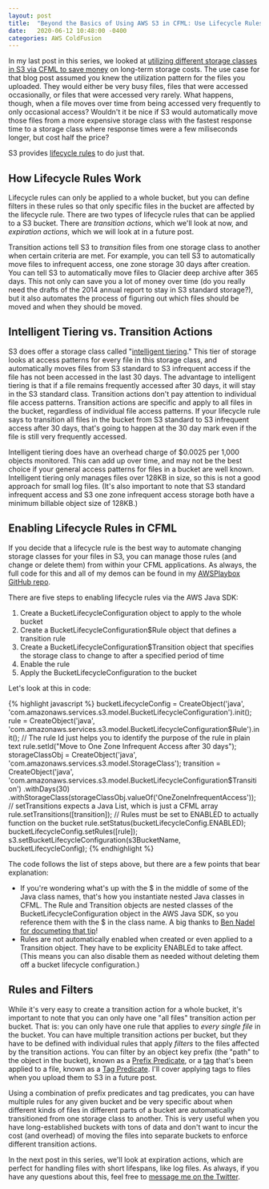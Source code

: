 ```yaml
---
layout: post
title:  "Beyond the Basics of Using AWS S3 in CFML: Use Lifecycle Rules to Move Files Into Different Storage Classes"
date:   2020-06-12 10:48:00 -0400
categories: AWS ColdFusion
---
```


In my last post in this series, we looked at [utilizing different storage classes in S3 via CFML to save money](https://brianklaas.net/aws/coldfusion/2020/06/02/Beyond-Basics-S3-Storage-Classes.html) on long-term storage costs. The use case for that blog post assumed you knew the utilization pattern for the files you uploaded. They would either be very busy files, files that were accessed occasionally, or files that were accessed very rarely. What happens, though, when a file moves over time from being accessed very frequently to only occasional access? Wouldn't it be nice if S3 would automatically move those files from a more expensive storage class with the fastest response time to a storage class where response times were a few miliseconds longer, but cost half the price?

S3 provides [lifecycle rules](https://docs.aws.amazon.com/AmazonS3/latest/dev/object-lifecycle-mgmt.html) to do just that.

## How Lifecycle Rules Work

Lifecycle rules can only be applied to a whole bucket, but you can define filters in these rules so that only specific files in the bucket are affected by the lifecycle rule. There are two types of lifecycle rules that can be applied to a S3 bucket. There are <em>transition actions</em>, which we'll look at now, and <em>expiration actions</em>, which we will look at in a future post.

Transition actions tell S3 to <em>transition</em> files from one storage class to another when certain criteria are met. For example, you can tell S3 to automatically move files to infrequent access, one zone storage 30 days after creation. You can tell S3 to automatically move files to Glacier deep archive after 365 days. This not only can save you a lot of money over time (do you really need the drafts of the 2014 annual report to stay in S3 standard storage?), but it also automates the process of figuring out which files should be moved and when they should be moved.

## Intelligent Tiering vs. Transition Actions

S3 does offer a storage class called "[intelligent tiering](https://aws.amazon.com/s3/storage-classes/#Unknown_or_changing_access)." This tier of storage looks at access patterns for every file in this storage class, and automatically moves files from S3 standard to S3 infrequent access if the file has not been accessed in the last 30 days. The advantage to intelligent tiering is that if a file remains frequently accessed after 30 days, it will stay in the S3 standard class. Transition actions don't pay attention to individual file access patterns. Transition actions are specific and apply to all files in the bucket, regardless of individual file access patterns. If your lifecycle rule says to transition all files in the bucket from S3 standard to S3 infrequent access after 30 days, that's going to happen at the 30 day mark even if the file is still very frequently accessed.

Intelligent tiering does have an overhead charge of $0.0025 per 1,000 objects monitored. This can add up over time, and may not be the best choice if your general access patterns for files in a bucket are well known. Intelligent tiering only manages files over 128KB in size, so this is not a good approach for small log files. (It's also important to note that S3 standard infrequent access and S3 one zone infrequent access storage both have a minimum billable object size of 128KB.)

## Enabling Lifecycle Rules in CFML

If you decide that a lifecycle rule is the best way to automate changing storage classes for your files in S3, you can manage those rules (and change or delete them) from within your CFML applications. As always, the full code for this and all of my demos can be found in my [AWSPlaybox GitHub repo](https://github.com/brianklaas/awsPlaybox).

There are five steps to enabling lifecycle rules via the AWS Java SDK:

1. Create a BucketLifecycleConfiguration object to apply to the whole bucket
2. Create a BucketLifecycleConfiguration$Rule object that defines a transition rule
3. Create a BucketLifecycleConfiguration$Transition object that specifies the storage class to change to after a specified period of time
4. Enable the rule
5. Apply the BucketLifecycleConfiguration to the bucket

Let's look at this in code:

{% highlight javascript %}
bucketLifecycleConfig = CreateObject('java', 'com.amazonaws.services.s3.model.BucketLifecycleConfiguration').init();
rule = CreateObject('java', 'com.amazonaws.services.s3.model.BucketLifecycleConfiguration$Rule').init();
// The rule Id just helps you to identify the purpose of the rule in plain text
rule.setId("Move to One Zone Infrequent Access after 30 days");
storageClassObj = CreateObject('java', 'com.amazonaws.services.s3.model.StorageClass');
transition = CreateObject('java', 'com.amazonaws.services.s3.model.BucketLifecycleConfiguration$Transition')
    .withDays(30)
    .withStorageClass(storageClassObj.valueOf('OneZoneInfrequentAccess'));
// setTransitions expects a Java List, which is just a CFML array
rule.setTransitions([transition]);
// Rules must be set to ENABLED to actually function on the bucket
rule.setStatus(bucketLifecycleConfig.ENABLED);
bucketLifecycleConfig.setRules([rule]);
s3.setBucketLifecycleConfiguration(s3BucketName, bucketLifecycleConfig);
{% endhighlight %}

The code follows the list of steps above, but there are a few points that bear explanation:

- If you're wondering what's up with the $ in the middle of some of the Java class names, that's how you instantiate nested Java classes in CFML. The Rule and Transition objects are nested classes of the BucketLifecycleConfiguration object in the AWS Java SDK, so you reference them with the $ in the class name. A big thanks to [Ben Nadel for documeting that tip](https://www.bennadel.com/blog/1370-ask-ben-instantiating-nested-java-classes-in-coldfusion.htm)!
- Rules are not automatically enabled when created or even applied to a Transition object. They have to be explicity ENABLEd to take affect. (This means you can also disable them as needed without deleting them off a bucket lifecycle configuration.)

## Rules and Filters

While it's very easy to create a transition action for a whole bucket, it's important to note that you can only have one "all files" transition action per bucket. That is: you can only have one rule that applies to <em>every single file</em> in the bucket. You can have multiple transition actions per bucket, but they have to be defined with individual rules that apply <em>filters</em> to the files affected by the transition actions. You can filter by an object key prefix (the "path" to the object in the bucket), known as a [Prefix Predicate](https://docs.aws.amazon.com/AWSJavaSDK/latest/javadoc/com/amazonaws/services/s3/model/lifecycle/LifecyclePrefixPredicate.html), or a [tag](https://docs.aws.amazon.com/AmazonS3/latest/dev/object-tagging.html) that's been applied to a file, known as a [Tag Predicate](https://docs.aws.amazon.com/AWSJavaSDK/latest/javadoc/com/amazonaws/services/s3/model/lifecycle/LifecycleTagPredicate.html). I'll cover applying tags to files when you upload them to S3 in a future post.

Using a combination of prefix predicates and tag predicates, you can have multiple rules for any given bucket and be very specific about when different kinds of files in different parts of a bucket are automatically transitioned from one storage class to another. This is very useful when you have long-established buckets with tons of data and don't want to incur the cost (and overhead) of moving the files into separate buckets to enforce different transition actions.

In the next post in this series, we'll look at expiration actions, which are perfect for handling files with short lifespans, like log files. As always, if you have any questions about this, feel free to [message me on the Twitter](https://twitter.com/brian_klaas).